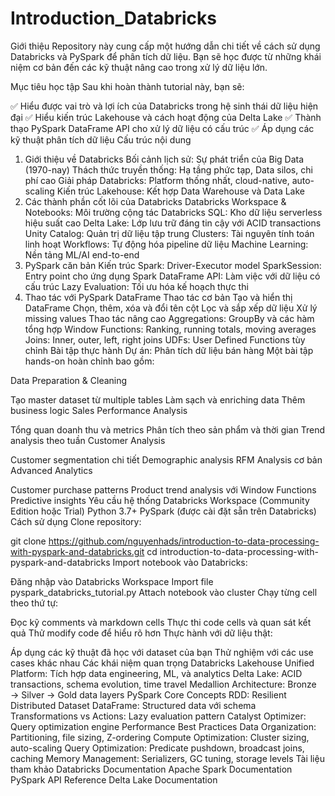 # Introduction_Databricks

Giới thiệu
Repository này cung cấp một hướng dẫn chi tiết về cách sử dụng Databricks và PySpark để phân tích dữ liệu. Bạn sẽ học được từ những khái niệm cơ bản đến các kỹ thuật nâng cao trong xử lý dữ liệu lớn.

Mục tiêu học tập
Sau khi hoàn thành tutorial này, bạn sẽ:

✅ Hiểu được vai trò và lợi ích của Databricks trong hệ sinh thái dữ liệu hiện đại
✅ Hiểu kiến trúc Lakehouse và cách hoạt động của Delta Lake
✅ Thành thạo PySpark DataFrame API cho xử lý dữ liệu có cấu trúc
✅ Áp dụng các kỹ thuật phân tích dữ liệu
Cấu trúc nội dung
1. Giới thiệu về Databricks
Bối cảnh lịch sử: Sự phát triển của Big Data (1970-nay)
Thách thức truyền thống: Hạ tầng phức tạp, Data silos, chi phí cao
Giải pháp Databricks: Platform thống nhất, cloud-native, auto-scaling
Kiến trúc Lakehouse: Kết hợp Data Warehouse và Data Lake
2. Các thành phần cốt lõi của Databricks
Databricks Workspace & Notebooks: Môi trường cộng tác
Databricks SQL: Kho dữ liệu serverless hiệu suất cao
Delta Lake: Lớp lưu trữ đáng tin cậy với ACID transactions
Unity Catalog: Quản trị dữ liệu tập trung
Clusters: Tài nguyên tính toán linh hoạt
Workflows: Tự động hóa pipeline dữ liệu
Machine Learning: Nền tảng ML/AI end-to-end
3. PySpark căn bản
Kiến trúc Spark: Driver-Executor model
SparkSession: Entry point cho ứng dụng Spark
DataFrame API: Làm việc với dữ liệu có cấu trúc
Lazy Evaluation: Tối ưu hóa kế hoạch thực thi
4. Thao tác với PySpark DataFrame
Thao tác cơ bản
Tạo và hiển thị DataFrame
Chọn, thêm, xóa và đổi tên cột
Lọc và sắp xếp dữ liệu
Xử lý missing values
Thao tác nâng cao
Aggregations: GroupBy và các hàm tổng hợp
Window Functions: Ranking, running totals, moving averages
Joins: Inner, outer, left, right joins
UDFs: User Defined Functions tùy chỉnh
Bài tập thực hành
Dự án: Phân tích dữ liệu bán hàng
Một bài tập hands-on hoàn chỉnh bao gồm:

Data Preparation & Cleaning

Tạo master dataset từ multiple tables
Làm sạch và enriching data
Thêm business logic
Sales Performance Analysis

Tổng quan doanh thu và metrics
Phân tích theo sản phẩm và thời gian
Trend analysis theo tuần
Customer Analysis

Customer segmentation chi tiết
Demographic analysis
RFM Analysis cơ bản
Advanced Analytics

Customer purchase patterns
Product trend analysis với Window Functions
Predictive insights
Yêu cầu hệ thống
Databricks Workspace (Community Edition hoặc Trial)
Python 3.7+
PySpark (được cài đặt sẵn trên Databricks)
Cách sử dụng
Clone repository:

git clone https://github.com/nguyenhads/introduction-to-data-processing-with-pyspark-and-databricks.git
cd introduction-to-data-processing-with-pyspark-and-databricks
Import notebook vào Databricks:

Đăng nhập vào Databricks Workspace
Import file pyspark_databricks_tutorial.py
Attach notebook vào cluster
Chạy từng cell theo thứ tự:

Đọc kỹ comments và markdown cells
Thực thi code cells và quan sát kết quả
Thử modify code để hiểu rõ hơn
Thực hành với dữ liệu thật:

Áp dụng các kỹ thuật đã học với dataset của bạn
Thử nghiệm với các use cases khác nhau
Các khái niệm quan trọng
Databricks Lakehouse
Unified Platform: Tích hợp data engineering, ML, và analytics
Delta Lake: ACID transactions, schema evolution, time travel
Medallion Architecture: Bronze → Silver → Gold data layers
PySpark Core Concepts
RDD: Resilient Distributed Dataset
DataFrame: Structured data với schema
Transformations vs Actions: Lazy evaluation pattern
Catalyst Optimizer: Query optimization engine
Performance Best Practices
Data Organization: Partitioning, file sizing, Z-ordering
Compute Optimization: Cluster sizing, auto-scaling
Query Optimization: Predicate pushdown, broadcast joins, caching
Memory Management: Serializers, GC tuning, storage levels
Tài liệu tham khảo
Databricks Documentation
Apache Spark Documentation
PySpark API Reference
Delta Lake Documentation
